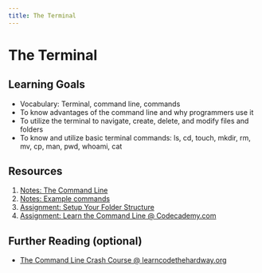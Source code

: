 ```yaml
---
title: The Terminal
---
```


# The Terminal

## Learning Goals
- Vocabulary: Terminal, command line, commands
- To know advantages of the command line and why programmers use it
- To utilize the terminal to navigate, create, delete, and modify files and folders
- To know and utilize basic terminal commands: ls, cd, touch, mkdir, rm, mv, cp, man, pwd, whoami, cat

## Resources
1. [Notes: The Command Line](notes/command-line-interface.md)
1. [Notes: Example commands](notes/example-commands.md)
1. [Assignment: Setup Your Folder Structure](assignments/folder-setup.md)
1. [Assignment: Learn the Command Line @ Codecademy.com](https://www.codecademy.com/en/courses/learn-the-command-line/)

## Further Reading (optional)
- [The Command Line Crash Course @ learncodethehardway.org](http://cli.learncodethehardway.org/book/)
